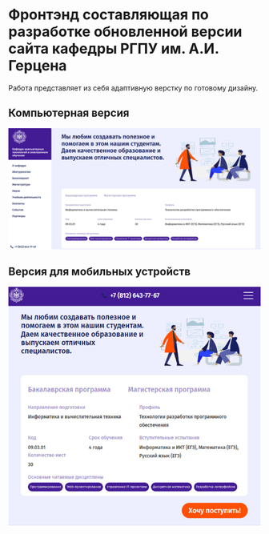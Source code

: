 # Фронтэнд составляющая по разработке обновленной версии сайта кафедры РГПУ им. А.И. Герцена

Работа представляет из себя адаптивную верстку по готовому дизайну.

## Компьютерная версия
![Компьютерная](/images/photo_2023-05-26_18-52-24.jpg)

## Версия для мобильных устройств
![Мобильная](/images/photo_2023-05-26_18-52-52.jpg)

